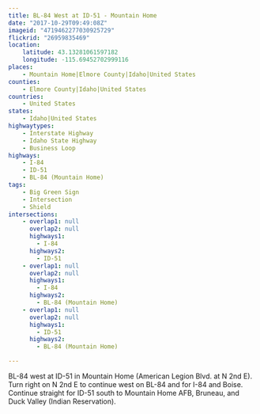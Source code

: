 ```yaml
---
title: BL-84 West at ID-51 - Mountain Home
date: "2017-10-29T09:49:08Z"
imageid: "4719462277030925729"
flickrid: "26959835469"
location:
    latitude: 43.13281061597182
    longitude: -115.69452702999116
places:
    - Mountain Home|Elmore County|Idaho|United States
counties:
    - Elmore County|Idaho|United States
countries:
    - United States
states:
    - Idaho|United States
highwaytypes:
    - Interstate Highway
    - Idaho State Highway
    - Business Loop
highways:
    - I-84
    - ID-51
    - BL-84 (Mountain Home)
tags:
    - Big Green Sign
    - Intersection
    - Shield
intersections:
    - overlap1: null
      overlap2: null
      highways1:
        - I-84
      highways2:
        - ID-51
    - overlap1: null
      overlap2: null
      highways1:
        - I-84
      highways2:
        - BL-84 (Mountain Home)
    - overlap1: null
      overlap2: null
      highways1:
        - ID-51
      highways2:
        - BL-84 (Mountain Home)

---
```

BL-84 west at ID-51 in Mountain Home (American Legion Blvd. at N 2nd E).  Turn right on N 2nd E to continue west on BL-84 and for I-84 and Boise.  Continue straight for ID-51 south to Mountain Home AFB, Bruneau, and Duck Valley (Indian Reservation).